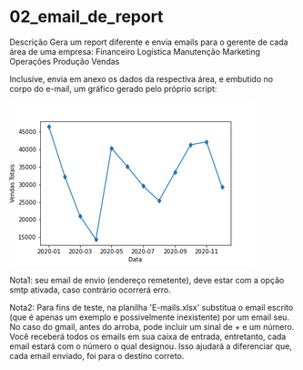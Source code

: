 # 02_email_de_report
 
Descrição
Gera um report diferente e envia emails para o gerente de cada área de uma empresa:
Financeiro
Logística
Manutenção
Marketing
Operações
Produção
Vendas

Inclusive, envia em anexo os dados da respectiva área, e embutido no corpo do e-mail, um gráfico gerado pelo próprio script:

![Alt text](https://github.com/ihaveonesun/02_email_de_report/blob/main/sample%20de%20imagens/img_Vendas.png?raw=true)

Nota1: seu email de envio (endereço remetente), deve estar com a opção smtp ativada, caso contrário ocorrerá erro.

Nota2: Para fins de teste, na planilha 'E-mails.xlsx' substitua o email escrito (que é apenas um exemplo e possivelmente inexistente) por um email seu. No caso do gmail, antes do arroba, pode incluir um sinal de + e um número. Você receberá todos os emails em sua caixa de entrada, entretanto, cada email estará com o número o qual designou. Isso ajudará a diferenciar que, cada email enviado, foi para o destino correto.
